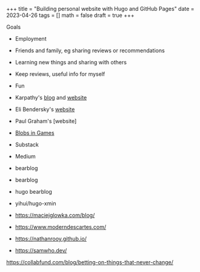 +++
title = "Building personal website with Hugo and GitHub Pages"
date = 2023-04-26
tags = []
math = false
draft = true
+++

Goals

- Employment
- Friends and family, eg sharing reviews or recommendations
- Learning new things and sharing with others
- Keep reviews, useful info for myself
- Fun

- Karpathy's [blog](https://karpathy.github.io) and
  [website](https://karpathy.ai)
- Eli Bendersky's [website](https://eli.thegreenplace.net)
- Paul Graham's [website]
- [Blobs in Games](https://simblob.blogspot.com/)

- Substack
- Medium
- bearblog

<!-- Minimalistic things. -->

- bearblog
- hugo bearblog
- yihui/hugo-xmin

- https://maciejglowka.com/blog/
- https://www.moderndescartes.com/
- https://nathanrooy.github.io/
- https://samwho.dev/

https://collabfund.com/blog/betting-on-things-that-never-change/

